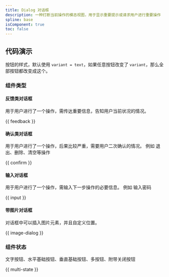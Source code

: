 ```yaml
---
title: Dialog 对话框
description: 一种打断当前操作的模态视图，用于显示重要提示或请求用户进行重要操作
spline: base
isComponent: true
toc: false
---
```


## 代码演示

按钮的样式，默认使用 `variant = text`，如果任意按钮改变了 `variant`，那么全部按钮都改变成这个。

### 组件类型

#### 反馈类对话框

用于用户进行了一个操作，需传达重要信息，告知用户当前状况的情况。

{{ feedback }}

#### 确认类对话框

用于用户进行了一个操作，后果比较严重，需要用户二次确认的情况。 例如 退出、删除、清空等操作

{{ confirm }}

#### 输入对话框

用于用户进行了一个操作，需输入下一步操作的必要信息。 例如 输入密码

{{ input }}

#### 带图片对话框

对话框中可以插入图片元素，并且自定义位置。

{{ image-dialog }}

### 组件状态

文字按钮、水平基础按钮、垂直基础按钮、多按钮、附带关闭按钮

{{ multi-state }}
